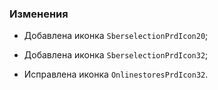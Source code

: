 ### Изменения

- Добавлена иконка `SberselectionPrdIcon20`;
- Добавлена иконка `SberselectionPrdIcon32`;

- Исправлена иконка `OnlinestoresPrdIcon32`.